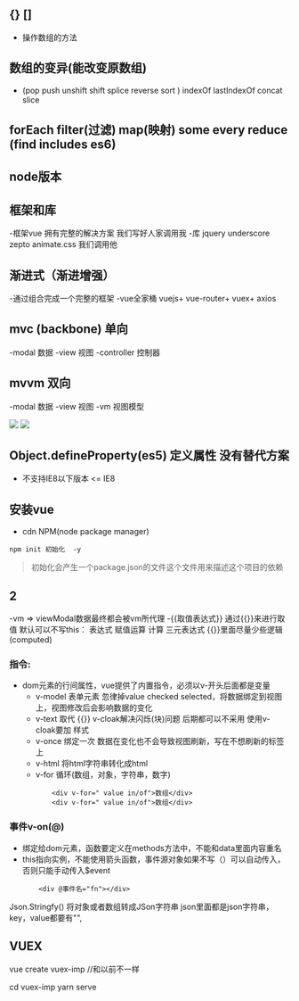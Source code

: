 ## {} []
- 操作数组的方法
## 数组的变异(能改变原数组) 
- (pop push unshift shift splice reverse sort ) indexOf lastIndexOf concat slice
## forEach filter(过滤) map(映射)  some every  reduce (find includes es6)
## node版本

## 框架和库
-框架vue  拥有完整的解决方案  我们写好人家调用我
-库 jquery underscore zepto animate.css
我们调用他

## 渐进式（渐进增强） 
-通过组合完成一个完整的框架
-vue全家桶 vuejs+ vue-router+ vuex+ axios

## mvc (backbone) 单向
-modal 数据
-view 视图
-controller 控制器 
## mvvm 双向
-modal 数据
-view 视图
-vm   视图模型

![](https://user-gold-cdn.xitu.io/2019/5/15/16ab9dc8b61d0be8?w=635&h=462&f=png&s=234346)
![](https://user-gold-cdn.xitu.io/2019/5/15/16ab9de4a3d97a91?w=766&h=422&f=png&s=92773)

## Object.defineProperty(es5)  定义属性  没有替代方案
- 不支持IE8以下版本   <= IE8
## 安装vue
- cdn  NPM(node package manager) 
```
npm init 初始化  -y

```
> 初始化会产生一个package.json的文件这个文件用来描述这个项目的依赖



## 2
-vm  => viewModal数据最终都会被vm所代理
-{{取值表达式}}  通过{{}}来进行取值
默认可以不写this： 表达式  赋值运算  计算  三元表达式
{{}}里面尽量少些逻辑(computed)
### 指令: 
- dom元素的行间属性，vue提供了内置指令，必须以v-开头后面都是变量
    - v-model 表单元素  忽律掉value checked selected，将数据绑定到视图上，视图修改后会影响数据的变化
    - v-text 取代 {{}} v-cloak解决闪烁(块)问题  后期都可以不采用 使用v-cloak要加 样式
    - v-once 绑定一次 数据在变化也不会导致视图刷新，写在不想刷新的标签上
    - v-html 将html字符串转化成html
    - v-for 循环(数组，对象，字符串，数字)
        ```
            <div v-for=" value in/of">数组</div>
            <div v-for=" value in/of">数组</div>
        ```
###  事件v-on(@)
- 绑定给dom元素，函数要定义在methods方法中，不能和data里面内容重名
- this指向实例，不能使用箭头函数，事件源对象如果不写（）可以自动传入，否则只能手动传入$event
    ```
        <div @事件名="fn"></div>
    ```

Json.Stringfy() 
将对象或者数组转成JSon字符串
json里面都是json字符串，key，value都要有"",




## VUEX
vue create vuex-imp   //和以前不一样

cd vuex-imp
yarn serve





